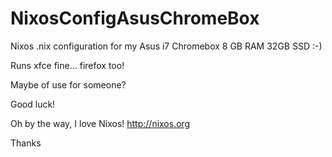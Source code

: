 # NixosConfigAsusChromeBox

Nixos .nix configuration for my Asus i7 Chromebox 8 GB RAM 32GB SSD :-)

Runs xfce fine... firefox too!

Maybe of use for someone?

Good luck!

Oh by the way, I love Nixos! http://nixos.org

Thanks
